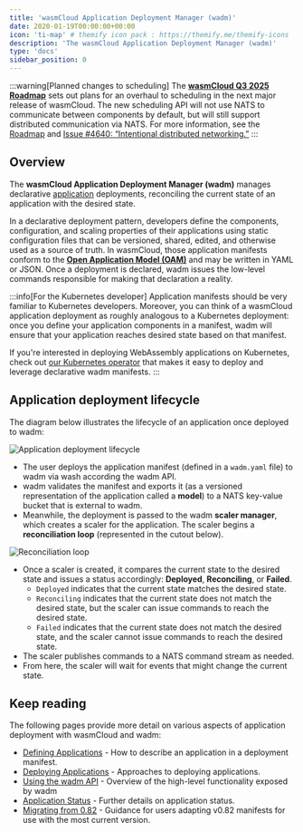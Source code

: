 ```yaml
---
title: 'wasmCloud Application Deployment Manager (wadm)'
date: 2020-01-19T00:00:00+00:00
icon: 'ti-map' # themify icon pack : https://themify.me/themify-icons
description: 'The wasmCloud Application Deployment Manager (wadm)'
type: 'docs'
sidebar_position: 0
---
```


:::warning[Planned changes to scheduling]
The [**wasmCloud Q3 2025 Roadmap**](https://github.com/orgs/wasmCloud/projects/7) sets out plans for an overhaul to scheduling in the next major release of wasmCloud. The new scheduling API will not use NATS to communicate between components by default, but will still support distributed communication via NATS. For more information, see the [Roadmap](https://github.com/orgs/wasmCloud/projects/7) and [Issue #4640: “Intentional distributed networking.”](https://github.com/wasmCloud/wasmCloud/issues/4640)
:::

## Overview

The **wasmCloud Application Deployment Manager (wadm)** manages declarative [application](/docs/concepts/applications) deployments, reconciling the current state of an application with the desired state.

In a declarative deployment pattern, developers define the components, configuration, and scaling properties of their applications using static configuration files that can be versioned, shared, edited, and otherwise used as a source of truth. In wasmCloud, those application manifests conform to the [**Open Application Model (OAM)**](https://oam.dev/) and may be written in YAML or JSON. Once a deployment is declared, wadm issues the low-level commands responsible for making that declaration a reality.

:::info[For the Kubernetes developer]
Application manifests should be very familiar to Kubernetes developers. Moreover, you can think of a wasmCloud application deployment as roughly analogous to a Kubernetes deployment: once you define your application components in a manifest, wadm will ensure that your application reaches desired state based on that manifest.

If you're interested in deploying WebAssembly applications on Kubernetes, check out [our Kubernetes operator](/docs/kubernetes) that makes it easy to deploy and leverage declarative wadm manifests.
:::

## Application deployment lifecycle

The diagram below illustrates the lifecycle of an application once deployed to wadm:

![Application deployment lifecycle](/docs/images/application-lifecycle.jpg)

- The user deploys the application manifest (defined in a `wadm.yaml` file) to wadm via wash according the wadm API.
- wadm validates the manifest and exports it (as a versioned representation of the application called a **model**) to a NATS key-value bucket that is external to wadm.
- Meanwhile, the deployment is passed to the wadm **scaler manager**, which creates a scaler for the application. The scaler begins a **reconciliation loop** (represented in the cutout below).

![Reconciliation loop](/docs/images/reconciliation-loop.jpg)

- Once a scaler is created, it compares the current state to the desired state and issues a status accordingly: **Deployed**, **Reconciling**, or **Failed**.
  - `Deployed` indicates that the current state matches the desired state.
  - `Reconciling` indicates that the current state does not match the desired state, but the scaler can issue commands to reach the desired state.
  - `Failed` indicates that the current state does not match the desired state, and the scaler cannot issue commands to reach the desired state.
- The scaler publishes commands to a NATS command stream as needed.
- From here, the scaler will wait for events that might change the current state.

## Keep reading

The following pages provide more detail on various aspects of application deployment with wasmCloud and wadm:

- [Defining Applications](/docs/ecosystem/wadm/model) - How to describe an application in a deployment manifest.
- [Deploying Applications](/docs/ecosystem/wadm/usage) - Approaches to deploying applications.
- [Using the wadm API](/docs/ecosystem/wadm/api) - Overview of the high-level functionality exposed by wadm
- [Application Status](/docs/ecosystem/wadm/status) - Further details on application status.
- [Migrating from 0.82](/docs/ecosystem/wadm/migrating) - Guidance for users adapting v0.82 manifests for use with the most current version.
